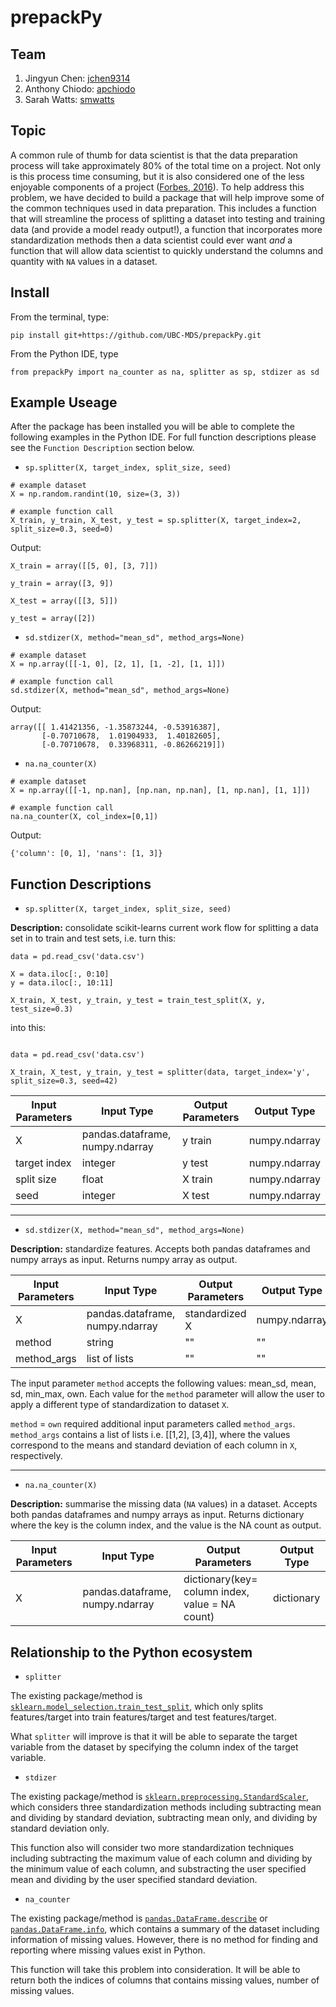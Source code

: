 # prepackPy

## Team
1. Jingyun Chen: [jchen9314](https://github.com/jchen9314)
2. Anthony Chiodo: [apchiodo](https://github.com/apchiodo)
3. Sarah Watts: [smwatts](https://github.com/smwatts)

## Topic

A common rule of thumb for data scientist is that the data preparation process will take approximately 80% of the total time on a project. Not only is this process time consuming, but it is also considered one of the less enjoyable components of a project ([Forbes, 2016](https://www.forbes.com/sites/gilpress/2016/03/23/data-preparation-most-time-consuming-least-enjoyable-data-science-task-survey-says/#3d12fbbf6f63)). To help address this problem, we have decided to build a package that will help improve some of the common techniques used in data preparation. This includes a function that will streamline the process of splitting a dataset into testing and training data (and provide a model ready output!), a function that incorporates more standardization methods then a data scientist could ever want _and_ a function that will allow data scientist to quickly understand the columns and quantity with `NA` values in a dataset.

## Install

From the terminal, type:

```
pip install git+https://github.com/UBC-MDS/prepackPy.git
```

From the Python IDE, type

```
from prepackPy import na_counter as na, splitter as sp, stdizer as sd
```

## Example Useage

After the package has been installed you will be able to complete the following examples in the Python IDE. For full function descriptions please see the `Function Description` section below.

- `sp.splitter(X, target_index, split_size, seed)`

```
# example dataset
X = np.random.randint(10, size=(3, 3))

# example function call
X_train, y_train, X_test, y_test = sp.splitter(X, target_index=2, split_size=0.3, seed=0)
```

Output:
```
X_train = array([[5, 0], [3, 7]])

y_train = array([3, 9])

X_test = array([[3, 5]])

y_test = array([2])
```

- `sd.stdizer(X, method="mean_sd", method_args=None)`

```
# example dataset
X = np.array([[-1, 0], [2, 1], [1, -2], [1, 1]])

# example function call
sd.stdizer(X, method="mean_sd", method_args=None)
```

Output:
```
array([[ 1.41421356, -1.35873244, -0.53916387],
       [-0.70710678,  1.01904933,  1.40182605],
       [-0.70710678,  0.33968311, -0.86266219]])
```

- `na.na_counter(X)`

```
# example dataset
X = np.array([[-1, np.nan], [np.nan, np.nan], [1, np.nan], [1, 1]])

# example function call
na.na_counter(X, col_index=[0,1])
```

Output:
```
{'column': [0, 1], 'nans': [1, 3]}
```

## Function Descriptions

- `sp.splitter(X, target_index, split_size, seed)`

**Description:** consolidate scikit-learns current work flow for splitting a data set in to train and test sets, i.e. turn this:

```
data = pd.read_csv('data.csv')

X = data.iloc[:, 0:10]
y = data.iloc[:, 10:11]

X_train, X_test, y_train, y_test = train_test_split(X, y, test_size=0.3)

```
into this:

```

data = pd.read_csv('data.csv')

X_train, X_test, y_train, y_test = splitter(data, target_index='y', split_size=0.3, seed=42)

```

| Input Parameters | Input Type             | Output Parameters | Output Type    |
|------------------|------------------------|-------------------|----------------|
| X                | pandas.dataframe, numpy.ndarray | y train           | numpy.ndarray |
| target index     | integer                | y test            | numpy.ndarray |
| split size       | float                  | X train           | numpy.ndarray    |
| seed             | integer                | X test            | numpy.ndarray    |

---

- `sd.stdizer(X, method="mean_sd", method_args=None)`

**Description:** standardize features. Accepts both pandas dataframes and numpy arrays as input.  Returns numpy array as output.

| Input Parameters | Input Type             | Output Parameters | Output Type |
|------------------|------------------------|-------------------|-------------|
| X                | pandas.dataframe, numpy.ndarray | standardized X    | numpy.ndarray |
| method           | string                 |         ""        |      ""     |
| method_args      | list of lists          |         ""        |      ""     |

The input parameter `method` accepts the following values: mean_sd, mean, sd, min_max, own. Each value for the `method` parameter will allow the user to apply a different type of standardization to dataset `X`.

`method` = `own` required additional input parameters called `method_args`. `method_args` contains a list of lists i.e. [[1,2], [3,4]], where the values correspond to the means and standard deviation of each column in `X`, respectively.

---

- `na.na_counter(X)`

**Description:** summarise the missing data (`NA` values) in a dataset.  Accepts both pandas dataframes and numpy arrays as input.  Returns dictionary where the key is the column index, and the value is the NA count as output.

| Input Parameters | Input Type             | Output Parameters                               | Output Type |
|------------------|------------------------|-------------------------------------------------|-------------|
| X                | pandas.dataframe, numpy.ndarray | dictionary(key= column index, value = NA count) | dictionary  |

## Relationship to the Python ecosystem

- `splitter`

The existing package/method is [`sklearn.model_selection.train_test_split`](https://scikit-learn.org/stable/modules/generated/sklearn.model_selection.train_test_split.html), which only splits features/target into train features/target and test features/target.

What `splitter` will improve is that it will be able to separate the target variable from the dataset by specifying the column index of the target variable.

- `stdizer`

The existing package/method is [`sklearn.preprocessing.StandardScaler`](https://scikit-learn.org/stable/modules/generated/sklearn.preprocessing.StandardScaler.html), which considers three standardization methods including subtracting mean and dividing by standard deviation, subtracting mean only, and dividing by standard deviation only.

This function also will consider two more standardization techniques including subtracting the maximum value of each column and dividing by the minimum value of each column, and substracting the user specified mean and dividing by the user specified standard deviation.

- `na_counter`

The existing package/method is [`pandas.DataFrame.describe`](https://pandas.pydata.org/pandas-docs/stable/reference/api/pandas.DataFrame.describe.html) or [`pandas.DataFrame.info`](https://pandas.pydata.org/pandas-docs/stable/reference/api/pandas.DataFrame.info.html), which contains a summary of the dataset including information of missing values. However, there is no method for finding and reporting where missing values exist in Python.

This function will take this problem into consideration. It will be able to return both the indices of columns that contains missing values, number of missing values.
